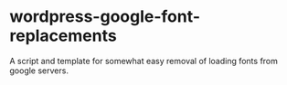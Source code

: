 # wordpress-google-font-replacements
A script and template for somewhat easy removal of loading fonts from google servers.
